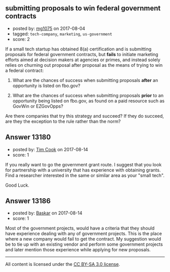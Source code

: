 ## submitting proposals to win federal government contracts

- posted by: [mg1075](https://stackexchange.com/users/257502/mg1075) on 2017-08-04
- tagged: `tech-company`, `marketing`, `us-government`
- score: 2

<p>If a small tech startup has obtained 8(a) certification and is submitting proposals for federal government contracts, but <strong>fails</strong> to initiate marketing efforts aimed at decision makers at agencies or primes, and instead solely relies on churning out proposal after proposal as the means of trying to win a federal contract:</p>

<ol>
<li><p>What are the chances of success when submitting proposals <strong>after</strong> an
    opportunity is listed on fbo.gov?</p></li>
<li><p>What are the chances of success when submitting proposals <strong>prior</strong> to an opportunity being listed on fbo.gov, as found on a paid
    resource such as GovWin or EZGovOpps?</p></li>
</ol>

<p>Are there companies that try this strategy and succeed? If they do succeed, are they the exception to the rule rather than the norm?</p>



## Answer 13180

- posted by: [Tim Cook](https://stackexchange.com/users/1789592/tim-cook) on 2017-08-14
- score: 1

<p>If you really want to go the government grant route. I suggest that you look for partnership with a university that has experience with obtaining grants. Find a researcher interested in the same or similar area as your "small tech".</p>

<p>Good Luck.</p>



## Answer 13186

- posted by: [Baskar](https://stackexchange.com/users/7251658/baskar) on 2017-08-14
- score: 1

<p>Most of the government projects, would have a criteria that they should have experience dealing with any of government projects. This is the place where a new company would fail to get the contract.
My suggestion would be to tie up with an existing vendor and perform some government projects and later mention those experience while applying for new proposals.</p>




---

All content is licensed under the [CC BY-SA 3.0 license](https://creativecommons.org/licenses/by-sa/3.0/).
